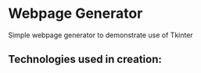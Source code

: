# Webpage Generator

 Simple webpage generator to demonstrate use of Tkinter
 
 Technologies used in creation:
 - 
